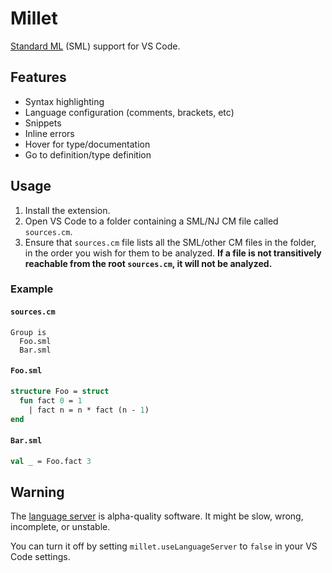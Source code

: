 # Millet

[Standard ML][sml] (SML) support for VS Code.

## Features

- Syntax highlighting
- Language configuration (comments, brackets, etc)
- Snippets
- Inline errors
- Hover for type/documentation
- Go to definition/type definition

## Usage

1. Install the extension.
2. Open VS Code to a folder containing a SML/NJ CM file called `sources.cm`.
3. Ensure that `sources.cm` file lists all the SML/other CM files in the folder, in the order you wish for them to be analyzed. **If a file is not transitively reachable from the root `sources.cm`, it will not be analyzed.**

### Example

#### `sources.cm`

```sml-nj-cm
Group is
  Foo.sml
  Bar.sml
```

#### `Foo.sml`

```sml
structure Foo = struct
  fun fact 0 = 1
    | fact n = n * fact (n - 1)
end
```

#### `Bar.sml`

```sml
val _ = Foo.fact 3
```

## Warning

The [language server][lang-srv] is alpha-quality software. It might be slow, wrong, incomplete, or unstable.

You can turn it off by setting `millet.useLanguageServer` to `false` in your VS Code settings.

[lang-srv]: https://microsoft.github.io/language-server-protocol/
[sml]: https://smlfamily.github.io

